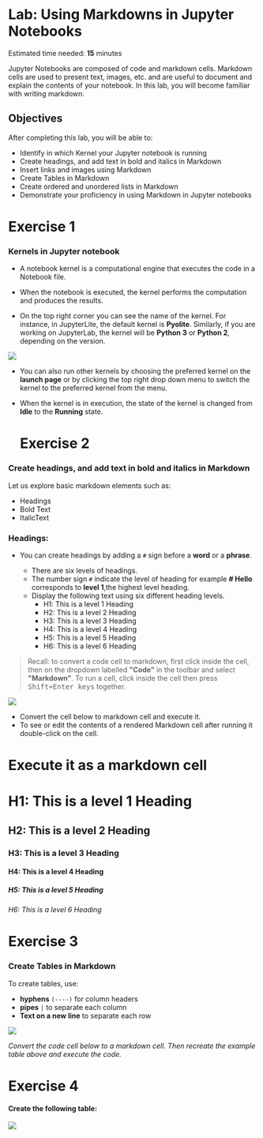 # Lab: Using Markdowns in Jupyter Notebooks

Estimated time needed: **15** minutes

Jupyter Notebooks are composed of code and markdown cells. Markdown cells are used to present text, images, etc. and are useful to document and explain the contents of your notebook. In this lab, you will become familiar with writing markdown.

## Objectives

After completing this lab, you will be able to:
*	Identify in which Kernel your Jupyter notebook is running
*	Create headings, and add text in bold and italics in Markdown
*	Insert links and images using Markdown
*	Create Tables in Markdown
*	Create ordered and unordered lists in Markdown
*	Demonstrate your proficiency in using Markdown in Jupyter notebooks


# Exercise 1 

### Kernels in Jupyter notebook

* A notebook kernel is a computational engine that executes the code in a Notebook file. 
  
* When the notebook is executed, the kernel performs the computation and produces the results. 

* On the top right corner you can see the name of the kernel. For instance, in JupyterLite, the default kernel is **Pyolite**. Similarly, if you are working on JupyterLab, the kernel will be **Python 3** or **Python 2**, depending on the version.

<img src="https://cf-courses-data.s3.us.cloud-object-storage.appdomain.cloud/IBMDeveloperSkillsNetwork-DS0105EN-SkillsNetwork/labs/Labs_V4/images/kernelforjupyterlite.jpg">


* You can also run other kernels by choosing the preferred kernel on the **launch page** or by clicking the top right drop down menu to switch the kernel to the preferred kernel from the menu. 

* When the kernel is in execution, the state of the kernel is changed from **Idle** to the **Running** state.

  # Exercise 2
### Create headings, and add text in bold and italics in Markdown

Let us explore basic markdown elements such as: 
* Headings
* Bold Text
* ItalicText

### Headings:

* You can create headings by adding a <code>#</code> sign before a **word** or a **phrase**.

   * There are six levels of headings.
   * The number sign <code>#</code> indicate the level of heading for example **# Hello** corresponds to **level 1**,the highest level heading.
   * Display the following text using six different heading levels.
      * H1: This is a level 1 Heading
      * H2: This is a level 2 Heading
      * H3: This is a level 3 Heading
      * H4: This is a level 4 Heading
      * H5: This is a level 5 Heading
      * H6: This is a level 6 Heading
 > Recall: to convert a code cell to markdown, first click inside the cell, then on the dropdown labelled **"Code"** in the toolbar and select **"Markdown"**. To run a cell, click inside the cell then press <kbd>Shift+Enter keys</kbd> together.    
   <img src="https://cf-courses-data.s3.us.cloud-object-storage.appdomain.cloud/IBMDeveloperSkillsNetwork-DS0105EN-SkillsNetwork/labs/Labs_V4/images/markdown1.png">
   
   * Convert the cell below to markdown cell and execute it.
   * To see or edit the contents of a rendered Markdown cell after running it double-click on the cell. 
# Execute it as a markdown cell
# H1: This is a level 1 Heading
## H2: This is a level 2 Heading
### H3: This is a level 3 Heading
#### H4: This is a level 4 Heading
##### H5: This is a level 5 Heading
###### H6: This is a level 6 Heading


# Exercise 3

### Create Tables in Markdown

To create tables, use: 
* **hyphens** <code>(----)</code> for column headers 
* **pipes** <code>|</code> to separate each column
* **Text on a new line** to separate each row

<img src="https://cf-courses-data.s3.us.cloud-object-storage.appdomain.cloud/IBMDeveloperSkillsNetwork-DS0105EN-SkillsNetwork/labs/Labs_V4/images/tabledisp.png">

_Convert the code cell below to a markdown cell. Then recreate the example table above and execute the code._

# Exercise 4
#### Create the following table:

 <img src="https://cf-courses-data.s3.us.cloud-object-storage.appdomain.cloud/IBMDeveloperSkillsNetwork-DS0105EN-SkillsNetwork/labs/Labs_V4/images/table.png">



